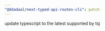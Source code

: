 ```yaml
---
"@ddadaal/next-typed-api-routes-cli": patch
---
```


update typescript to the latest supported by tsj
